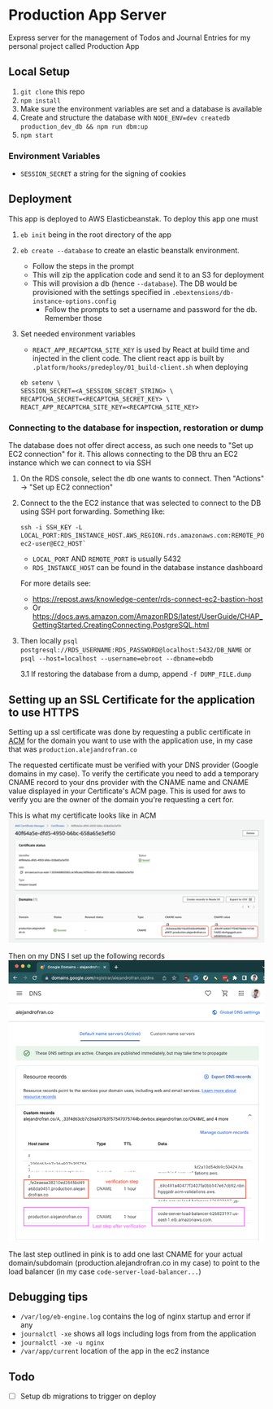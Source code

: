 # Production App Server

Express server for the management of Todos and Journal Entries for my personal project called Production App

## Local Setup

1. `git clone` this repo
2. `npm install`
3. Make sure the environment variables are set and a database is available
4. Create and structure the database with `NODE_ENV=dev createdb production_dev_db && npm run dbm:up`
5. `npm start`

### Environment Variables

- `SESSION_SECRET` a string for the signing of cookies

## Deployment

This app is deployed to AWS Elasticbeanstak. To deploy this app one must

1. `eb init` being in the root directory of the app
2. `eb create --database` to create an elastic beanstalk environment.
   - Follow the steps in the prompt
   - This will zip the application code and send it to an S3 for deployment
   - This will provision a db (hence `--database`). The DB would be provisioned with the settings specified in `.ebextensions/db-instance-options.config`
     - Follow the prompts to set a username and password for the db. Remember those
3. Set needed environment variables

   - `REACT_APP_RECAPTCHA_SITE_KEY` is used by React at build time and injected in the client code. The client react app is built by `.platform/hooks/predeploy/01_build-client.sh` when deploying

   ```
   eb setenv \
   SESSION_SECRET=<A_SESSION_SECRET_STRING> \
   RECAPTCHA_SECRET=<RECAPTCHA_SECRET_KEY> \
   REACT_APP_RECAPTCHA_SITE_KEY=<RECAPTCHA_SITE_KEY>
   ```

### Connecting to the database for inspection, restoration or dump

The database does not offer direct access, as such one needs to "Set up EC2 connection" for it. This allows connecting to the DB thru an EC2 instance which we can connect to via SSH

1. On the RDS console, select the db one wants to connect. Then "Actions" -> "Set up EC2 connection"
2. Connect to the the EC2 instance that was selected to connect to the DB using SSH port forwarding. Something like:

   ```
   ssh -i SSH_KEY -L LOCAL_PORT:RDS_INSTANCE_HOST.AWS_REGION.rds.amazonaws.com:REMOTE_PORT ec2-user@EC2_HOST`
   ```

   - `LOCAL_PORT` AND `REMOTE_PORT` is usually 5432
   - `RDS_INSTANCE_HOST` can be found in the database instance dashboard

   For more details see:

   - https://repost.aws/knowledge-center/rds-connect-ec2-bastion-host
   - Or https://docs.aws.amazon.com/AmazonRDS/latest/UserGuide/CHAP_GettingStarted.CreatingConnecting.PostgreSQL.html

3. Then locally `psql postgresql://RDS_USERNAME:RDS_PASSWORD@localhost:5432/DB_NAME` or `psql --host=localhost --username=ebroot --dbname=ebdb`

   3.1 If restoring the database from a dump, append `-f DUMP_FILE.dump`

## Setting up an SSL Certificate for the application to use HTTPS

Setting up a ssl certificate was done by requesting a public certificate in [ACM](https://us-east-1.console.aws.amazon.com/acm/home?region=us-east-1#/certificates/list) for the domain you want to use with the application use, in my case that was `production.alejandrofran.co`

The requested certificate must be verified with your DNS provider (Google domains in my case). To verify the certificate you need to add a temporary CNAME record to your dns provider with the CNAME name and CNAME value displayed in your Certificate's ACM page. This is used for aws to verify you are the owner of the domain you're requesting a cert for.

This is what my certificate looks like in ACM
![my cert on acm](./docs/assets/cert-on-acm.png)

Then on my DNS I set up the following records
![dns records showing two CNAME records one for validation and the other for actual forwarding](./docs/assets/dns-validation.png)

The last step outlined in pink is to add one last CNAME for your actual domain/subdomain (production.alejandrofran.co in my case) to point to the load balancer (in my case `code-server-load-balancer...`)

## Debugging tips

- `/var/log/eb-engine.log` contains the log of nginx startup and error if any
- `journalctl -xe` shows all logs including logs from from the application
- `journalctl -xe -u nginx`
- `/var/app/current` location of the app in the ec2 instance

## Todo

- [ ] Setup db migrations to trigger on deploy
